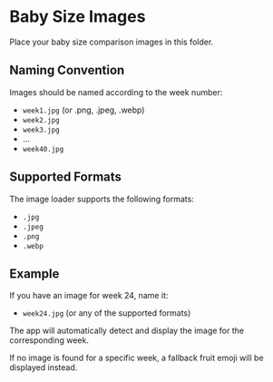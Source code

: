 # Baby Size Images

Place your baby size comparison images in this folder.

## Naming Convention

Images should be named according to the week number:
- `week1.jpg` (or .png, .jpeg, .webp)
- `week2.jpg`
- `week3.jpg`
- ...
- `week40.jpg`

## Supported Formats

The image loader supports the following formats:
- `.jpg`
- `.jpeg`
- `.png`
- `.webp`

## Example

If you have an image for week 24, name it:
- `week24.jpg` (or any of the supported formats)

The app will automatically detect and display the image for the corresponding week.

If no image is found for a specific week, a fallback fruit emoji will be displayed instead.
